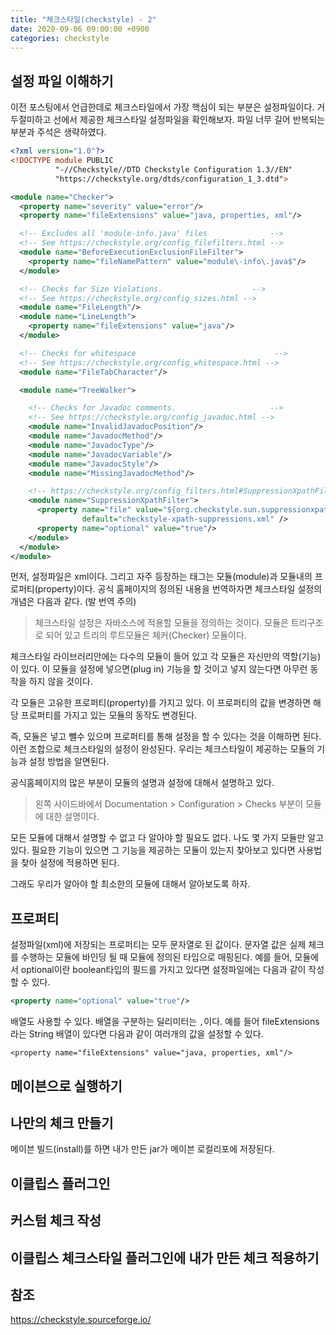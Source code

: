 ```yaml
---
title: "체크스타일(checkstyle) - 2"
date: 2020-09-06 09:00:00 +0900
categories: checkstyle
---
```


## 설정 파일 이해하기

이전 포스팅에서 언급한데로 체크스타일에서 가장 핵심이 되는 부분은 설정파일이다. 거두절미하고 선에서 제공한 체크스타일 설정파일을 확인해보자. 파일 너무 길어 반복되는 부분과 주석은 생략하였다.

```xml
<?xml version="1.0"?>
<!DOCTYPE module PUBLIC
          "-//Checkstyle//DTD Checkstyle Configuration 1.3//EN"
          "https://checkstyle.org/dtds/configuration_1_3.dtd">

<module name="Checker">
  <property name="severity" value="error"/>
  <property name="fileExtensions" value="java, properties, xml"/>

  <!-- Excludes all 'module-info.java' files              -->
  <!-- See https://checkstyle.org/config_filefilters.html -->
  <module name="BeforeExecutionExclusionFileFilter">
    <property name="fileNamePattern" value="module\-info\.java$"/>
  </module>

  <!-- Checks for Size Violations.                    -->
  <!-- See https://checkstyle.org/config_sizes.html -->
  <module name="FileLength"/>
  <module name="LineLength">
    <property name="fileExtensions" value="java"/>
  </module>

  <!-- Checks for whitespace                               -->
  <!-- See https://checkstyle.org/config_whitespace.html -->
  <module name="FileTabCharacter"/>

  <module name="TreeWalker">

    <!-- Checks for Javadoc comments.                     -->
    <!-- See https://checkstyle.org/config_javadoc.html -->
    <module name="InvalidJavadocPosition"/>
    <module name="JavadocMethod"/>
    <module name="JavadocType"/>
    <module name="JavadocVariable"/>
    <module name="JavadocStyle"/>
    <module name="MissingJavadocMethod"/>

    <!-- https://checkstyle.org/config_filters.html#SuppressionXpathFilter -->
    <module name="SuppressionXpathFilter">
      <property name="file" value="${org.checkstyle.sun.suppressionxpathfilter.config}"
                default="checkstyle-xpath-suppressions.xml" />
      <property name="optional" value="true"/>
    </module>
  </module>
</module>
```

먼저, 설정파일은 xml이다. 그리고 자주 등장하는 태그는 모듈(module)과 모듈내의 프로퍼티(property)이다. 공식 홈페이지의 정의된 내용을 번역하자면 체크스타일 설정의 개념은 다음과 같다. (발 번역 주의)

> 체크스타일 설정은 자바소스에 적용할 모듈을 정의하는 것이다. 모듈은 트리구조로 되어 있고 트리의 루트모듈은 체커(Checker) 모듈이다.

체크스타일 라이브러리안에는 다수의 모듈이 들어 있고 각 모듈은 자신만의 역할(기능)이 있다. 이 모듈을 설정에 넣으면(plug in) 기능을 할 것이고 넣지 않는다면 아무런 동작을 하지 않을 것이다. 

각 모듈은 고유한 프로퍼티(property)를 가지고 있다. 이 프로퍼티의 값을 변경하면 해당 프로퍼티를 가지고 있는 모듈의 동작도 변경된다. 

즉, 모듈은 넣고 뺄수 있으며 프로퍼티를 통해 설정을 할 수 있다는 것을 이해하면 된다. 이런 조합으로 체크스타일의 설정이 완성된다. 우리는 체크스타일이 제공하는 모듈의 기능과 설정 방법을 알면된다. 

공식홈페이지의 많은 부분이 모듈의 설명과 설정에 대해서 설명하고 있다. 

> 왼쪽 사이드바에서 Documentation > Configuration > Checks 부분이 모듈에 대한 설명이다.

모든 모듈에 대해서 설명할 수 없고 다 알아야 할 필요도 없다. 나도 몇 가지 모듈만 알고 있다. 필요한 기능이 있으면 그 기능을 제공하는 모듈이 있는지 찾아보고 있다면 사용법을 찾아 설정에 적용하면 된다. 

그래도 우리가 알아야 할 최소한의 모듈에 대해서 알아보도록 하자.

## 프로퍼티

설정파일(xml)에 저장되는 프로퍼티는 모두 문자열로 된 값이다. 문자열 값은 실제 체크를 수행하는 모듈에 바인딩 될 때 모듈에 정의된 타입으로 매핑된다. 예를 들어, 모듈에서  optional이란 boolean타입의 필드를 가지고 있다면 설정파일에는 다음과 같이 작성할 수 있다. 

```xml
<property name="optional" value="true"/>
```

배열도 사용할 수 있다. 배열을 구분하는 딜리미터는 `,`이다. 예를 들어 fileExtensions라는 String 배열이 있다면 다음과 같이 여러개의 값을 설정할 수 있다. 

```
<property name="fileExtensions" value="java, properties, xml"/>
```


## 메이븐으로 실행하기




## 나만의 체크 만들기 

메이븐 빌드(install)를 하면 내가 만든 jar가 메이븐 로컬리포에 저장된다. 



## 이클립스 플러그인


## 

## 커스텀 체크 작성




## 이클립스 체크스타일 플러그인에 내가 만든 체크 적용하기

## 참조

https://checkstyle.sourceforge.io/